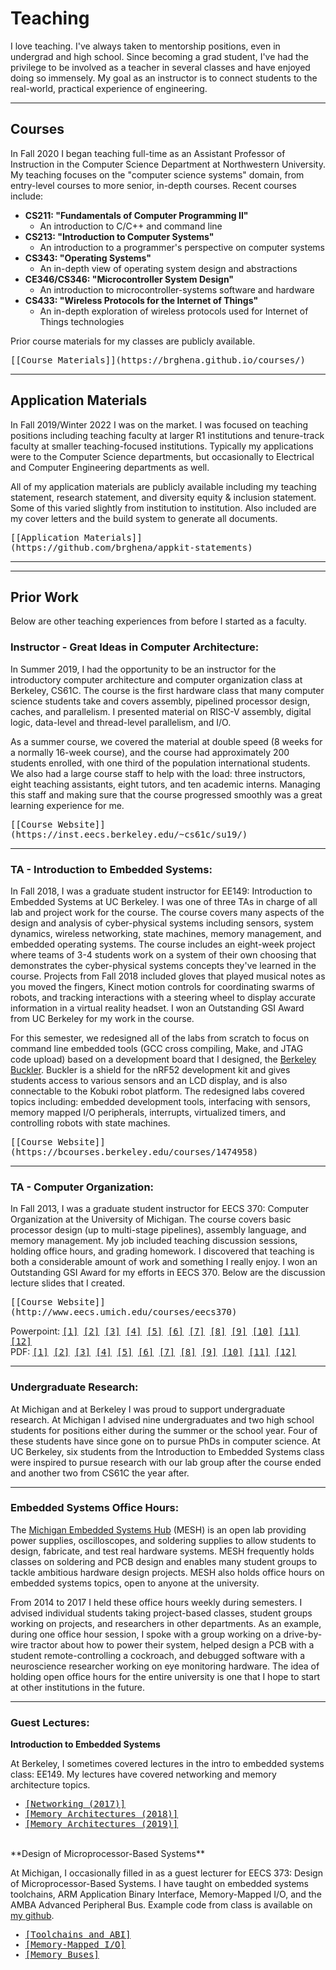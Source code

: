 Teaching
========

I love teaching. I've always taken to mentorship positions, even in undergrad
and high school. Since becoming a grad student, I've had the privilege to be
involved as a teacher in several classes and have enjoyed doing so immensely.
My goal as an instructor is to connect students to the real-world, practical
experience of engineering.

---

Courses
-------

In Fall 2020 I began teaching full-time as an Assistant Professor of
Instruction in the Computer Science Department at Northwestern University. My
teaching focuses on the "computer science systems" domain, from entry-level
courses to more senior, in-depth courses. Recent courses include:

 * **CS211: "Fundamentals of Computer Programming II"**
   * An introduction to C/C++ and command line
 * **CS213: "Introduction to Computer Systems"**
   * An introduction to a programmer's perspective on computer systems
 * **CS343: "Operating Systems"**
   * An in-depth view of operating system design and abstractions
 * **CE346/CS346: "Microcontroller System Design"**
   * An introduction to microcontroller-systems software and hardware
 * **CS433: "Wireless Protocols for the Internet of Things"**
   * An in-depth exploration of wireless protocols used for Internet of Things technologies

Prior course materials for my classes are publicly available.

<tt>
[[Course Materials]](https://brghena.github.io/courses/)
</tt>


---

Application Materials
---------------------

In Fall 2019/Winter 2022 I was on the market. I was focused on teaching positions
including teaching faculty at larger R1 institutions and tenure-track faculty at smaller
teaching-focused institutions. Typically my applications were to the Computer Science
departments, but occasionally to Electrical and Computer Engineering departments as well.

All of my application materials are publicly available including my teaching statement,
research statement, and diversity equity & inclusion statement. Some of this varied slightly
from institution to institution. Also included are my cover letters and the build system to
generate all documents.

<tt>
[[Application Materials]](https://github.com/brghena/appkit-statements)
</tt>

---

---

Prior Work
----------

Below are other teaching experiences from before I started as a faculty.


### Instructor - Great Ideas in Computer Architecture:

In Summer 2019, I had the opportunity to be an instructor for the introductory
computer architecture and computer organization class at Berkeley, CS61C. The
course is the first hardware class that many computer science students take and
covers assembly, pipelined processor design, caches, and parallelism. I
presented material on RISC-V assembly, digital logic, data-level and
thread-level parallelism, and I/O.

As a summer course, we covered the material at double speed (8 weeks for a
normally 16-week course), and the course had approximately 200 students
enrolled, with one third of the population international students. We also had
a large course staff to help with the load: three instructors, eight teaching
assistants, eight tutors, and ten academic interns. Managing this staff and
making sure that the course progressed smoothly was a great learning experience
for me.

<tt>
[[Course Website]](https://inst.eecs.berkeley.edu/~cs61c/su19/)
</tt>

---

### TA - Introduction to Embedded Systems:

In Fall 2018, I was a graduate student instructor for EE149: Introduction to
Embedded Systems at UC Berkeley. I was one of three TAs in charge of all lab
and project work for the course. The course covers many aspects of the design
and analysis of cyber-physical systems including sensors, system dynamics,
wireless networking, state machines, memory management, and embedded operating
systems. The course includes an eight-week project where teams of 3-4 students
work on a system of their own choosing that demonstrates the cyber-physical
systems concepts they've learned in the course. Projects from Fall 2018
included gloves that played musical notes as you moved the fingers, Kinect
motion controls for coordinating swarms of robots, and tracking interactions
with a steering wheel to display accurate information in a virtual reality
headset. I won an Outstanding GSI Award from UC Berkeley for my work in the
course.

For this semester, we redesigned all of the labs from scratch to focus on
command line embedded tools (GCC cross compiling, Make, and JTAG code upload)
based on a development board that I designed, the [Berkeley
Buckler](https://github.com/lab11/buckler). Buckler is a shield for the nRF52
development kit and gives students access to various sensors and an LCD
display, and is also connectable to the Kobuki robot platform. The redesigned
labs covered topics including: embedded development tools, interfacing with
sensors, memory mapped I/O peripherals, interrupts, virtualized timers, and
controlling robots with state machines.

<tt>
[[Course Website]](https://bcourses.berkeley.edu/courses/1474958)
</tt>

---

### TA - Computer Organization:

In Fall 2013, I was a graduate student instructor for EECS 370: Computer
Organization at the University of Michigan. The course covers basic processor
design (up to multi-stage pipelines), assembly language, and memory management.
My job included teaching discussion sessions, holding office hours, and grading
homework. I discovered that teaching is both a considerable amount of work and
something I really enjoy. I won an Outstanding GSI Award for my efforts in EECS
370. Below are the discussion lecture slides that I created.

<tt>
[[Course Website]](http://www.eecs.umich.edu/courses/eecs370)
</tt>

<p>
Powerpoint: 
<tt>
<a href="teaching/eecs370/discussion_1.pptx">[1]</a>
<a href="teaching/eecs370/discussion_2.pptx">[2]</a>
<a href="teaching/eecs370/discussion_3.pptx">[3]</a>
<a href="teaching/eecs370/discussion_4.pptx">[4]</a>
<a href="teaching/eecs370/discussion_5.pptx">[5]</a>
<a href="teaching/eecs370/discussion_6.pptx">[6]</a>
<a href="teaching/eecs370/discussion_7.pptx">[7]</a>
<a href="teaching/eecs370/discussion_8.pptx">[8]</a>
<a href="teaching/eecs370/discussion_9.pptx">[9]</a>
<a href="teaching/eecs370/discussion_10.pptx">[10]</a>
<a href="teaching/eecs370/discussion_11.pptx">[11]</a>
<a href="teaching/eecs370/discussion_12.pptx">[12]</a>
</tt>
<br>
PDF: 
<tt>
<a href="teaching/eecs370/discussion_1.pdf">[1]</a>
<a href="teaching/eecs370/discussion_2.pdf">[2]</a>
<a href="teaching/eecs370/discussion_3.pdf">[3]</a>
<a href="teaching/eecs370/discussion_4.pdf">[4]</a>
<a href="teaching/eecs370/discussion_5.pdf">[5]</a>
<a href="teaching/eecs370/discussion_6.pdf">[6]</a>
<a href="teaching/eecs370/discussion_7.pdf">[7]</a>
<a href="teaching/eecs370/discussion_8.pdf">[8]</a>
<a href="teaching/eecs370/discussion_9.pdf">[9]</a>
<a href="teaching/eecs370/discussion_10.pdf">[10]</a>
<a href="teaching/eecs370/discussion_11.pdf">[11]</a>
<a href="teaching/eecs370/discussion_12.pdf">[12]</a>
</tt>
</p>

---

### Undergraduate Research:

At Michigan and at Berkeley I was proud to support undergraduate research. At
Michigan I advised nine undergraduates and two high school students for
positions either during the summer or the school year. Four of these students
have since gone on to pursue PhDs in computer science. At UC Berkeley, six
students from the Introduction to Embedded Systems class were inspired to
pursue research with our lab group after the course ended and another two
from CS61C the year after.

---

### Embedded Systems Office Hours:

The [Michigan Embedded Systems Hub](https://www.eecs.umich.edu/hub/) (MESH) is
an open lab providing power supplies, oscilloscopes, and soldering supplies to
allow students to design, fabricate, and test real hardware systems. MESH
frequently holds classes on soldering and PCB design and enables many student
groups to tackle ambitious hardware design projects. MESH also holds office
hours on embedded systems topics, open to anyone at the university.

From 2014 to 2017 I held these office hours weekly during semesters. I advised
individual students taking project-based classes, student groups working on
projects, and researchers in other departments. As an example, during one
office hour session, I spoke with a group working on a drive-by-wire tractor
about how to power their system, helped design a PCB with a student
remote-controlling a cockroach, and debugged software with a neuroscience
researcher working on eye monitoring hardware. The idea of holding open office
hours for the entire university is one that I hope to start at other
institutions in the future.

---

### Guest Lectures:

**Introduction to Embedded Systems**

At Berkeley, I sometimes covered lectures in the intro to embedded systems
class: EE149. My lectures have covered networking and memory architecture
topics.

<tt>
<ul>
    <li><a href="teaching/ee149/0x_Networking_2017.pdf">[Networking (2017)]</a></li>
    <li><a href="teaching/ee149/09_MemoryArchitectures_2018.pdf">[Memory Architectures (2018)]</a></li>
    <li><a href="teaching/ee149/09_MemoryArchitectures_2019.pdf">[Memory Architectures (2019)]</a></li>
</ul>
</tt>

<br>
**Design of Microprocessor-Based Systems**

At Michigan, I occasionally filled in as a guest lecturer for EECS 373: Design
of Microprocessor-Based Systems. I have taught on embedded systems toolchains,
ARM Application Binary Interface, Memory-Mapped I/O, and the AMBA Advanced
Peripheral Bus. Example code from class is available on [my
github](https://github.com/brghena/eecs373_toolchain_examples).

<tt>
<ul>
    <li><a href="teaching/eecs373/lec3_f14.pdf">[Toolchains and ABI]</a></li>
    <li><a href="teaching/eecs373/lec4_f14.pdf">[Memory-Mapped I/O]</a></li>
    <li><a href="teaching/eecs373/lec5.pdf">[Memory Buses]</a></li>
</ul>
</tt>

